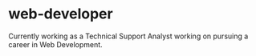 # web-developer
Currently working as a Technical Support Analyst working on pursuing a career in Web Development. 
